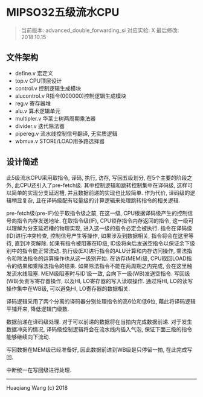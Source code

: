# MIPSO32五级流水CPU

> 当前版本: advanced_double_forwarding_si
> 对应实验: X
> 最后修改: 2018.10.15

## 文件架构

* define.v          宏定义
* top.v             CPU顶层设计
* control.v         控制逻辑生成模块
* alucontrol.v      R指令(000000)控制逻辑生成模块
* reg.v             寄存器堆
* alu.v             算术逻辑单元
* multipler.v       华莱士树两周期乘法器
* divider.v         迭代除法器
* pipereg.v         流水线控制信号翻译, 无实质逻辑
* wbmux.v           STORE/LOAD用多路选择器

## 设计简述

此5级流水CPU采用取指令, 译码, 执行, 访存, 写回五级划分, 在5个主要的阶段之外, 此CPU还引入了pre-fetch级. 其中控制逻辑和跳转控制集中在译码级, 这样可以简单的实现分支延迟槽, 并且数据前递的实现也比较简单. 作为代价, 译码级的逻辑稍显复杂, 且在译码级配有轻量级的计算逻辑来处理跳转指令的相关逻辑.

pre-fetch级(pre-IF)位于取指令级之前, 在这一级, CPU根据译码级产生的控制信号向指令内存发送地址. 在取指令级(IF), CPU锁存指令内存返回的指令, 这一级可以理解为分支延迟槽的物理实现, 进入这一级的指令必定会被执行. 指令在译码级(ID)进行冲突检查, 控制信号产生等操作, 如果涉及到数据相关, 指令将会在这里等待, 直到冲突解除. 如果有指令被阻塞在ID级, ID级将向后发送空指令以保证余下级别中的指令能正常流动. 执行级(EX)进行指令的ALU计算和内存访问操作, 乘法指令和除法指令的运算操作也从这一级别开始. 在访存(MEM)级, CPU取回LOAD指令的结果和乘除法指令的结果. 如果除法指令不能在两周期之内完成, 会在这里触发流水线阻塞. MEM级阻塞时与ID’级一致, 会向下一级(WB)发送空指令. 写回级(WB)负责写寄存器操作, 以及HI, LO寄存器的写入读取操作. 通过将HI, LO的读写操作集中在WB级, 可以避免HI, LO寄存器的数据相关.

译码逻辑采用了两个分离的译码器分别处理指令的高6位和低6位, 藉此将译码逻辑平铺开来, 降低逻辑门级数.

数据前递在译码级处理. 对于可以前递的数据将在当拍内完成数据前递. 对于发生数据冲突的情况, 译码级控制逻辑将会在流水线内插入气泡, 保证下面三级的指令能够继续向下流动.

写回数据在MEM级已经准备好, 因此数据前进到WB级是只停留一拍, 在此完成写回.

中断统一在写回级进行处理.

***

Huaqiang Wang (c) 2018